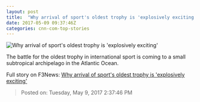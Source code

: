 ```yaml
---
layout: post
title:  "Why arrival of sport's oldest trophy is 'explosively exciting'"
date: 2017-05-09 09:37:46Z
categories: cnn-com-top-stories
---
```


![Why arrival of sport's oldest trophy is 'explosively exciting'](http://i2.cdn.cnn.com/cnnnext/dam/assets/170504152947-bermuda-general-view-super-tease.jpg)

The battle for the oldest trophy in international sport is coming to a small subtropical archipelago in the Atlantic Ocean.


Full story on F3News: [Why arrival of sport's oldest trophy is 'explosively exciting'](http://www.f3nws.com/n/PvXZhE)

> Posted on: Tuesday, May 9, 2017 2:37:46 PM
